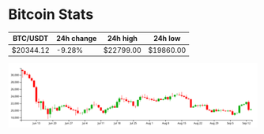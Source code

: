 # Bitcoin Stats

BTC/USDT|24h change|24h high|24h low|
|---|---|---|---|
|$20344.12|-9.28%|$22799.00|$19860.00|

<img src="./chart.svg">
